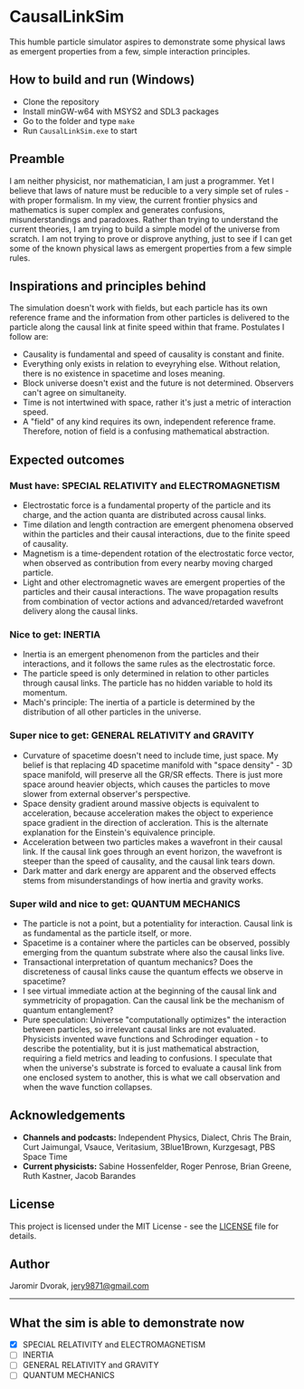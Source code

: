 # CausalLinkSim

This humble particle simulator aspires to demonstrate some physical laws as emergent properties from a few, simple interaction principles.

## How to build and run (Windows)

- Clone the repository
- Install minGW-w64 with MSYS2 and SDL3 packages
- Go to the folder and type `make`
- Run `CausalLinkSim.exe` to start

## Preamble

I am neither physicist, nor mathematician, I am just a programmer. Yet I believe that laws of nature must be reducible to a very simple set of rules - with proper formalism. In my view, the current frontier physics and mathematics is super complex and generates confusions, misunderstandings and paradoxes. Rather than trying to understand the current theories, I am trying to build a simple model of the universe from scratch. I am not trying to prove or disprove anything, just to see if I can get some of the known physical laws as emergent properties from a few simple rules.

## Inspirations and principles behind

The simulation doesn't work with fields, but each particle has its own reference frame and the information from other particles is delivered to the particle along the causal link at finite speed within that frame. Postulates I follow are:

- Causality is fundamental and speed of causality is constant and finite.
- Everything only exists in relation to eveyryhing else. Without relation, there is no existence in spacetime and loses meaning.
- Block universe doesn't exist and the future is not determined. Observers can't agree on simultaneity.
- Time is not intertwined with space, rather it's just a metric of interaction speed.
- A "field" of any kind requires its own, independent reference frame. Therefore, notion of field is a confusing mathematical abstraction.

## Expected outcomes

### Must have: SPECIAL RELATIVITY and ELECTROMAGNETISM

- Electrostatic force is a fundamental property of the particle and its charge, and the action quanta are distributed across causal links.
- Time dilation and length contraction are emergent phenomena observed within the particles and their causal interactions, due to the finite speed of causality.
- Magnetism is a time-dependent rotation of the electrostatic force vector, when observed as contribution from every nearby moving charged particle.
- Light and other electromagnetic waves are emergent properties of the particles and their causal interactions. The wave propagation results from combination of vector actions and advanced/retarded wavefront delivery along the causal links.

### Nice to get: INERTIA

- Inertia is an emergent phenomenon from the particles and their interactions, and it follows the same rules as the electrostatic force.
- The particle speed is only determined in relation to other particles through causal links. The particle has no hidden variable to hold its momentum.
- Mach's principle: The inertia of a particle is determined by the distribution of all other particles in the universe.

### Super nice to get: GENERAL RELATIVITY and GRAVITY

- Curvature of spacetime doesn't need to include time, just space. My belief is that replacing 4D spacetime manifold with "space density" - 3D space manifold, will preserve all the GR/SR effects. There is just more space around heavier objects, which causes the particles to move slower from external observer's perspective.
- Space density gradient around massive objects is equivalent to acceleration, because acceleration makes the object to experience space gradient in the direction of accleration. This is the alternate explanation for the Einstein's equivalence principle.
- Acceleration between two particles makes a wavefront in their causal link. If the causal link goes through an event horizon, the wavefront is steeper than the speed of causality, and the causal link tears down.
- Dark matter and dark energy are apparent and the observed effects stems from misunderstandings of how inertia and gravity works.

### Super wild and nice to get: QUANTUM MECHANICS

- The particle is not a point, but a potentiality for interaction. Causal link is as fundamental as the particle itself, or more.
- Spacetime is a container where the particles can be observed, possibly emerging from the quantum substrate where also the causal links live.
- Transactional interpretation of quantum mechanics? Does the discreteness of causal links cause the quantum effects we observe in spacetime?
- I see virtual immediate action at the beginning of the causal link and symmetricity of propagation. Can the causal link be the mechanism of quantum entanglement?
- Pure speculation: Universe "computationally optimizes" the interaction between particles, so irrelevant causal links are not evaluated. Physicists invented wave functions and Schrodinger equation - to describe the potentiality, but it is just mathematical abstraction, requiring a field metrics and leading to confusions. I speculate that when the universe's substrate is forced to evaluate a causal link from one enclosed system to another, this is what we call observation and when the wave function collapses.

## Acknowledgements

- **Channels and podcasts:** Independent Physics, Dialect, Chris The Brain, Curt Jaimungal, Vsauce, Veritasium, 3Blue1Brown, Kurzgesagt, PBS Space Time
- **Current physicists:** Sabine Hossenfelder, Roger Penrose, Brian Greene, Ruth Kastner, Jacob Barandes

## License

This project is licensed under the MIT License - see the [LICENSE](LICENSE) file for details.

## Author

Jaromir Dvorak, jery9871@gmail.com

---

## What the sim is able to demonstrate now

- [x] SPECIAL RELATIVITY and ELECTROMAGNETISM
- [ ] INERTIA
- [ ] GENERAL RELATIVITY and GRAVITY
- [ ] QUANTUM MECHANICS
